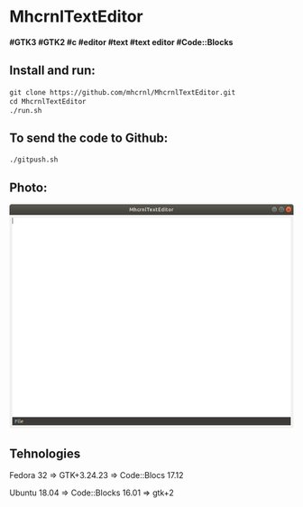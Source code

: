 # MhcrnlTextEditor
#### #GTK3 #GTK2 #c #editor #text #text editor #Code::Blocks
## Install and run:

	git clone https://github.com/mhcrnl/MhcrnlTextEditor.git
	cd MhcrnlTextEditor
	./run.sh

## To send the code to Github:
	
	./gitpush.sh


## Photo:

![screen1](Screenshots/Screenshot1.png)

## Tehnologies
Fedora 32 => GTK+3.24.23 => Code::Blocs 17.12

Ubuntu 18.04 => Code::Blocks 16.01 => gtk+2